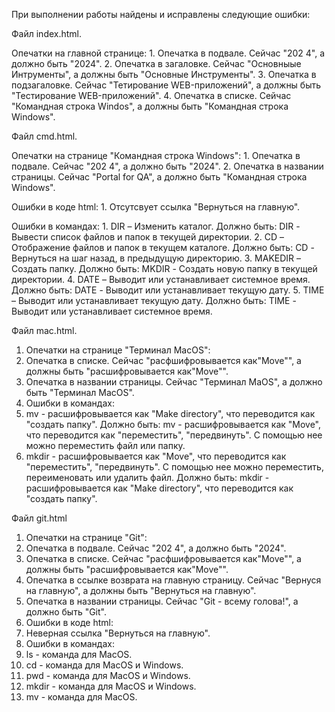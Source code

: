 При выполнении работы найдены и исправлены следующие ошибки:

Файл index.html.

  Опечатки на главной странице:
    1. Опечатка в подвале. Сейчас "202 4", а должно быть "2024".
    2. Опечатка в загаловке. Сейчас "Основныые Интрументы", а должны быть "Основные Инструменты".
    3. Опечатка в подзагаловке. Сейчас "Тетирование WEB-приложений", а должны быть "Тестирование WEB-приложений".
    4. Опечатка в списке. Сейчас "Командная строка Windos", а должны быть "Командная строка Windows".

Файл cmd.html.

  Опечатки на странице "Командная строка Windows":
    1. Опечатка в подвале. Сейчас "202 4", а должно быть "2024".
    2. Опечатка в названии страницы. Сейчас "Portal for QA", а должно быть "Командная строка Windows".

  Ошибки в коде html:
    1. Отсутсвует ссылка "Вернуться на главную".

  Ошибки в командах:
    1. DIR – Изменить каталог.  Должно быть: DIR - Вывести список файлов и папок в текущей директории.
    2. CD – Отображение файлов и папок в текущем каталоге.  Должно быть: CD - Вернуться на шаг назад, в предыдущую директорию.
    3. MAKEDIR – Создать папку.  Должно быть: MKDIR - Создать новую папку в текущей директории.
    4. DATE – Выводит или устанавливает системное время.  Должно быть: DATE - Выводит или устанавливает текущую дату.
    5. TIME – Выводит или устанавливает текущую дату.  Должно быть: TIME - Выводит или устанавливает системное время.

Файл mac.html.
1. Опечатки на странице "Терминал MacOS":
  1. Опечатка в списке. Сейчас "расфшифровывается как"Move"", а должны быть "расшифровывается как"Move"".
  2. Опечатка в названии страницы. Сейчас "Терминал MaOS", а должно быть "Терминал MaсOS".
2. Ошибки в командах:
  1. mv - расшифровывается как "Make directory", что переводится как "создать папку". Должно быть: mv - расшифровывается как "Move", что переводится как "переместить", "передвинуть". С помощью нее можно переместить файл или папку.
  2. mkdir - расшифровывается как "Move", что переводится как "переместить", "передвинуть". С помощью нее можно переместить, переименовать или удалить файл. Должно быть: mkdir - расшифровывается как "Make directory", что переводится как "создать папку".
    

Файл git.html
1. Опечатки на странице "Git":
  1. Опечатка в подвале. Сейчас "202 4", а должно быть "2024".
  2. Опечатка в списке. Сейчас "расфшифровывается как"Move"", а должны быть "расшифровывается как"Move"".
  3. Опечатка в ссылке возврата на главную страницу. Сейчас "Вернуся на главную", а должны быть "Вернуться на главную".
  4. Опечатка в названии страницы. Сейчас "Git - всему голова!", а должно быть "Git".
2. Ошибки в коде html:
  1. Неверная ссылка "Вернуться на главную".
3. Ошибки в командах:
  1. ls - команда для MacOS.
  2. cd - команда для MacOS и Windows.
  3. pwd - команда для MacOS и Windows.
  4. mkdir - команда для MacOS и Windows.
  5. mv - команда для MacOS.
    
